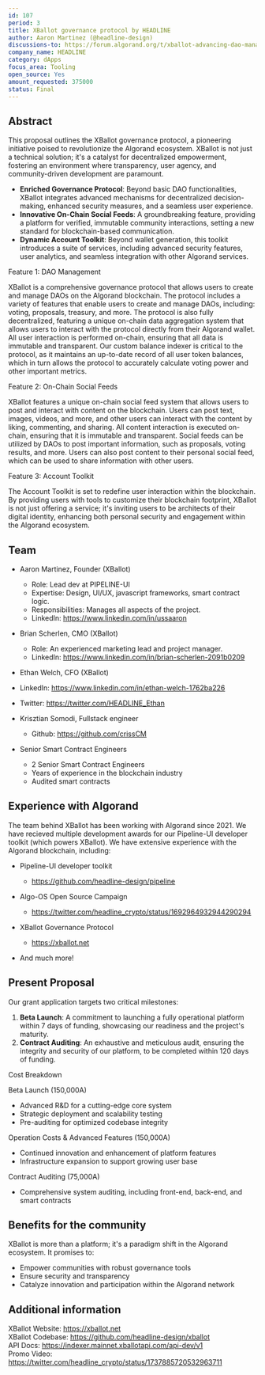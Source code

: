 ```yaml
---
id: 107
period: 3
title: XBallot governance protocol by HEADLINE
author: Aaron Martinez (@headline-design)
discussions-to: https://forum.algorand.org/t/xballot-advancing-dao-management-on-algorand/9823
company_name: HEADLINE
category: dApps
focus_area: Tooling
open_source: Yes
amount_requested: 375000
status: Final
---
```


## Abstract

This proposal outlines the XBallot governance protocol, a pioneering initiative poised to revolutionize the Algorand ecosystem. XBallot is not just a technical solution; it's a catalyst for decentralized empowerment, fostering an environment where transparency, user agency, and community-driven development are paramount.

- **Enriched Governance Protocol**: Beyond basic DAO functionalities, XBallot integrates advanced mechanisms for decentralized decision-making, enhanced security measures, and a seamless user experience.
- **Innovative On-Chain Social Feeds**: A groundbreaking feature, providing a platform for verified, immutable community interactions, setting a new standard for blockchain-based communication.
- **Dynamic Account Toolkit**: Beyond wallet generation, this toolkit introduces a suite of services, including advanced security features, user analytics, and seamless integration with other Algorand services.

Feature 1: DAO Management

XBallot is a comprehensive governance protocol that allows users to create and manage DAOs on the Algorand blockchain. The protocol includes a variety of features that enable users to create and manage DAOs, including: voting, proposals, treasury, and more. The protocol is also fully decentralized, featuring a unique on-chain data
aggregation system that allows users to interact with the protocol directly from their Algorand wallet. All user interaction is performed on-chain, ensuring that all data is immutable and transparent. Our custom balance indexer is critical to the protocol, as it maintains an up-to-date record of all user token balances, which in turn allows the protocol to accurately calculate voting power and other important metrics.

Feature 2: On-Chain Social Feeds

XBallot features a unique on-chain social feed system that allows users to post and interact with content on the blockchain. Users can post text, images, videos, and more, and other users can interact with the content by liking, commenting, and sharing. All content interaction is executed on-chain, ensuring that it is immutable and transparent. Social feeds can be utilized by DAOs to post important information, such as proposals, voting results, and more. Users can also post content to their personal social feed, which can be used to share information with other users.

Feature 3: Account Toolkit

The Account Toolkit is set to redefine user interaction within the blockchain. By providing users with tools to customize their blockchain footprint, XBallot is not just offering a service; it's inviting users to be architects of their digital identity, enhancing both personal security and engagement within the Algorand ecosystem.

## Team

- Aaron Martinez, Founder (XBallot)

  - Role: Lead dev at PIPELINE-UI
  - Expertise: Design, UI/UX, javascript frameworks, smart contract logic.
  - Responsibilities: Manages all aspects of the project.
  - LinkedIn: https://www.linkedin.com/in/ussaaron

- Brian Scherlen, CMO (XBallot)

  - Role: An experienced marketing lead and project manager.
  - LinkedIn: https://www.linkedin.com/in/brian-scherlen-2091b0209

- Ethan Welch, CFO (XBallot)
- LinkedIn: https://www.linkedin.com/in/ethan-welch-1762ba226
- Twitter: https://twitter.com/HEADLINE_Ethan

- Krisztian Somodi, Fullstack engineer
  - Github: https://github.com/crissCM

- Senior Smart Contract Engineers
  - 2 Senior Smart Contract Engineers
  - Years of experience in the blockchain industry
  - Audited smart contracts

## Experience with Algorand

The team behind XBallot has been working with Algorand since 2021. We have recieved multiple development awards for our Pipeline-UI developer toolkit (which powers XBallot). We have extensive experience with the Algorand blockchain, including:

- Pipeline-UI developer toolkit
  - https://github.com/headline-design/pipeline

- Algo-OS Open Source Campaign
  - https://twitter.com/headline_crypto/status/1692964932944290294

- XBallot Governance Protocol
  - https://xballot.net

- And much more!

## Present Proposal

Our grant application targets two critical milestones:

1. **Beta Launch**: A commitment to launching a fully operational platform within 7 days of funding, showcasing our readiness and the project's maturity.
2. **Contract Auditing**: An exhaustive and meticulous audit, ensuring the integrity and security of our platform, to be completed within 120 days of funding.

Cost Breakdown

Beta Launch (150,000A)

- Advanced R&D for a cutting-edge core system
- Strategic deployment and scalability testing
- Pre-auditing for optimized codebase integrity

Operation Costs & Advanced Features (150,000A)

- Continued innovation and enhancement of platform features
- Infrastructure expansion to support growing user base

Contract Auditing (75,000A)

- Comprehensive system auditing, including front-end, back-end, and smart contracts

## Benefits for the community

XBallot is more than a platform; it's a paradigm shift in the Algorand ecosystem. It promises to:

- Empower communities with robust governance tools
- Ensure security and transparency
- Catalyze innovation and participation within the Algorand network

## Additional information

XBallot Website: https://xballot.net<br>
XBallot Codebase: https://github.com/headline-design/xballot <br>
API Docs: https://indexer.mainnet.xballotapi.com/api-dev/v1 <br>
Promo Video: https://twitter.com/headline_crypto/status/1737885720532963711

